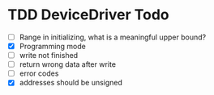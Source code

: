 # TDD DeviceDriver Todo

- [ ] Range in initializing, what is a meaningful upper bound?
- [x] Programming mode
- [ ] write not finished
- [ ] return wrong data after write
- [ ] error codes
- [x] addresses should be unsigned
